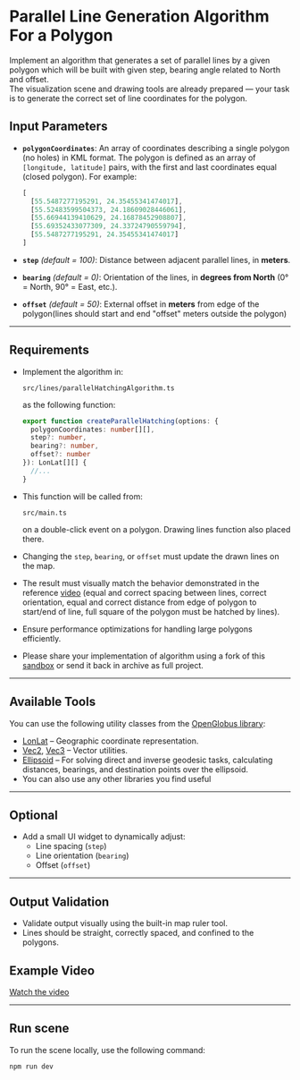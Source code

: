 # Parallel Line Generation Algorithm For a Polygon

Implement an algorithm that generates a set of parallel lines by a given polygon which will be built with given step, bearing angle related to North and offset.  
The visualization scene and drawing tools are already prepared — your task is to generate the correct set of line coordinates for the polygon.


## Input Parameters

- **`polygonCoordinates`**: An array of coordinates describing a single polygon (no holes) in KML format. The polygon is defined as an array of `[longitude, latitude]` pairs, with the first and last coordinates equal (closed polygon). For example:

  ```ts
  [
    [55.5487277195291, 24.35455341474017],
    [55.52483599504373, 24.18609028446061],
    [55.66944139410629, 24.16878452908807],
    [55.69352433077309, 24.33724790559794],
    [55.5487277195291, 24.35455341474017]
  ]
  ```

- **`step`** *(default = 100)*: Distance between adjacent parallel lines, in **meters**.

- **`bearing`** *(default = 0)*: Orientation of the lines, in **degrees from North** (0° = North, 90° = East, etc.).

- **`offset`** *(default = 50)*: External offset in **meters** from edge of the polygon(lines should start and end "offset" meters outside the polygon)

---

## Requirements

- Implement the algorithm in:

  ```
  src/lines/parallelHatchingAlgorithm.ts
  ```

  as the following function:

  ```ts
  export function createParallelHatching(options: {
    polygonCoordinates: number[][],
    step?: number,
    bearing?: number,
    offset?: number
  }): LonLat[][] {
    //...
  }
  ```

- This function will be called from:

  ```
  src/main.ts
  ```

  on a double-click event on a polygon. Drawing lines function also placed there.

- Changing the `step`, `bearing`, or `offset` must update the drawn lines on the map.

- The result must visually match the behavior demonstrated in the reference [video](./assets/example.mp4) (equal and correct spacing between lines, correct orientation,  equal and correct distance from edge of polygon to start/end of line, full square of the polygon must be hatched by lines).

- Ensure performance optimizations for handling large polygons efficiently.

- Please share your implementation of algorithm using a fork of this [sandbox](https://codesandbox.io/p/devbox/jwhg43?file=%2Fpackage.json) or send it back in archive as full project.

---

## Available Tools

You can use the following utility classes from the [OpenGlobus library](https://github.com/openglobus/openglobus):

- [LonLat](https://github.com/openglobus/openglobus/blob/master/src/LonLat.ts) – Geographic coordinate representation.
- [Vec2](https://github.com/openglobus/openglobus/blob/master/src/math/Vec2.ts), [Vec3](https://github.com/openglobus/openglobus/blob/master/src/math/Vec3.ts) – Vector utilities.
- [Ellipsoid](https://github.com/openglobus/openglobus/blob/master/src/ellipsoid/Ellipsoid.ts) – For solving direct and inverse geodesic tasks, calculating distances, bearings, and destination points over the ellipsoid.
- You can also use any other libraries you find useful
---

## Optional

- Add a small UI widget to dynamically adjust:
  - Line spacing (`step`)
  - Line orientation (`bearing`)
  - Offset (`offset`)

---

## Output Validation

- Validate output visually using the built-in map ruler tool.
- Lines should be straight, correctly spaced, and confined to the polygons.

## Example Video

[Watch the video](./assets/example.mp4)

---

## Run scene
To run the scene locally, use the following command:

```bash
npm run dev
```